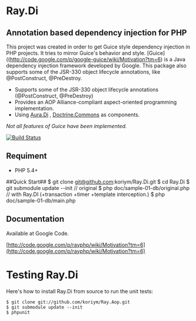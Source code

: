 Ray.Di
=======
Annotation based dependency injection for PHP
---------------------------------------------

This project was created in order to get Guice style dependency injection in PHP projects. It tries to mirror Guice's behavior and style. [Guice]((http://code.google.com/p/google-guice/wiki/Motivation?tm=6) is a Java dependency injection framework developed by Google. 
This package also supports some of the JSR-330 object lifecycle annotations, like @PostConstruct, @PreDestroy. 

 * Supports some of the JSR-330 object lifecycle annotations (@PostConstruct, @PreDestroy)
 * Provides an AOP Alliance-compliant aspect-oriented programming implementation.
 * Using [Aura.Di](http://auraphp.github.com/Aura.Di ) , [Doctrine.Commons](http://www.doctrine-project.org/projects/common) as components.

_Not all features of Guice have been implemented._

[![Build Status](https://secure.travis-ci.org/koriym/Ray.Di.png)](http://travis-ci.org/koriym/Ray.Di)

Requiment
---------

* PHP 5.4+

##Quick Start##
    $ git clone git@github.com:koriym/Ray.Di.git
    $ cd Ray.Di
    $ git submodule update --init
    // original
    $ php doc/sample-01-db/original.php
    // with Ray.DI (+transaction +timer +template interception.)
    $ php doc/sample-01-db/main.php

## Documentation ##
Available at Google Code.

 [http://code.google.com/p/rayphp/wiki/Motivation?tm=6](http://code.google.com/p/rayphp/wiki/Motivation?tm=6)
 
Testing Ray.Di
==============

Here's how to install Ray.Di from source to run the unit tests:

```
$ git clone git://github.com/koriym/Ray.Aop.git
$ git submodule update --init
$ phpunit
```